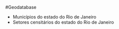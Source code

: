 #Geodatabase
* Municípios do estado do Rio de Janeiro
* Setores censitários do estado do Rio de Janeiro
